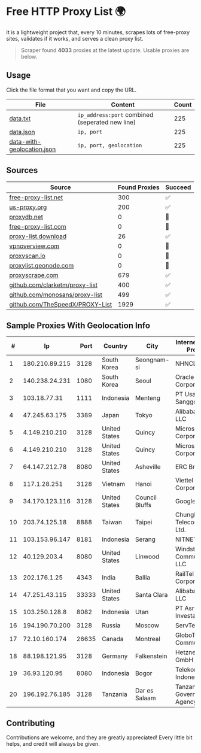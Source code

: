 
# Free HTTP Proxy List 🌍

It is a lightweight project that, every 10 minutes, scrapes lots of free-proxy sites, validates if it works, and serves a clean proxy list.


> Scraper found **4033** proxies at the latest update. Usable proxies are below.

## Usage

Click the file format that you want and copy the URL.


|File|Content|Count|
|----|-------|-----|
|[data.txt](https://raw.githubusercontent.com/themiralay/Proxy-List-World/master/data.txt)|`ip_address:port` combined (seperated new line)|225|
|[data.json](https://raw.githubusercontent.com/themiralay/Proxy-List-World/master/data.json)|`ip, port`|225|
|[data-with-geolocation.json](https://raw.githubusercontent.com/themiralay/Proxy-List-World/master/data-with-geolocation.json)|`ip, port, geolocation`|225|

## Sources

|Source|Found Proxies|Succeed|
|------|-------------|-------|
|[free-proxy-list.net](https://free-proxy-list.net)|300|✅|
|[us-proxy.org](https://www.us-proxy.org)|200|✅|
|[proxydb.net](http://proxydb.net)|0|🚫|
|[free-proxy-list.com](https://free-proxy-list.com/?page=&port=&type%5B%5D=http&type%5B%5D=https&up_time=0&search=Search)|0|🚫|
|[proxy-list.download](https://www.proxy-list.download/HTTP)|26|✅|
|[vpnoverview.com](https://vpnoverview.com/privacy/anonymous-browsing/free-proxy-servers)|0|🚫|
|[proxyscan.io](https://www.proxyscan.io)|0|🚫|
|[proxylist.geonode.com](https://proxylist.geonode.com/api/proxy-list?limit=300&page=1&sort_by=lastChecked&sort_type=desc&protocols=http,https)|0|🚫|
|[proxyscrape.com](https://api.proxyscrape.com/v2/?request=displayproxies&protocol=http&timeout=10000&country=all&ssl=all&anonymity=all)|679|✅|
|[github.com/clarketm/proxy-list](https://raw.githubusercontent.com/clarketm/proxy-list/master/proxy-list-raw.txt)|400|✅|
|[github.com/monosans/proxy-list](https://raw.githubusercontent.com/monosans/proxy-list/main/proxies/http.txt)|499|✅|
|[github.com/TheSpeedX/PROXY-List](https://raw.githubusercontent.com/TheSpeedX/PROXY-List/master/http.txt)|1929|✅|


## Sample Proxies With Geolocation Info

|#|Ip|Port|Country|City|Internet Service Provider|
|-|--|----|-------|----|-------------------------|
|1|180.210.89.215|3128|South Korea|Seongnam-si|NHNCLOUD|
|2|140.238.24.231|1080|South Korea|Seoul|Oracle Corporation|
|3|103.18.77.31|1111|Indonesia|Menteng|PT Usaha Adi Sanggoro|
|4|47.245.63.175|3389|Japan|Tokyo|Alibaba Cloud LLC|
|5|4.149.210.210|3128|United States|Quincy|Microsoft Corporation|
|6|4.149.210.210|3128|United States|Quincy|Microsoft Corporation|
|7|64.147.212.78|8080|United States|Asheville|ERC Broadband|
|8|117.1.28.251|3128|Vietnam|Hanoi|Viettel Corporation|
|9|34.170.123.116|3128|United States|Council Bluffs|Google LLC|
|10|203.74.125.18|8888|Taiwan|Taipei|Chunghwa Telecom Co., Ltd.|
|11|103.153.96.147|8181|Indonesia|Serang|NITNET|
|12|40.129.203.4|8080|United States|Linwood|Windstream Communications LLC|
|13|202.176.1.25|4343|India|Ballia|RailTel Corporation|
|14|47.251.43.115|33333|United States|Santa Clara|Alibaba Cloud LLC|
|15|103.250.128.8|8082|Indonesia|Utan|PT Asri Global Investama|
|16|194.190.70.200|3128|Russia|Moscow|ServTech LTD|
|17|72.10.160.174|26635|Canada|Montreal|GloboTech Communications|
|18|88.198.121.95|3128|Germany|Falkenstein|Hetzner Online GmbH|
|19|36.93.120.95|8080|Indonesia|Bogor|Telekomunikasi Indonesia|
|20|196.192.76.185|3128|Tanzania|Dar es Salaam|Tanzania e-Government Agency|



## Contributing

Contributions are welcome, and they are greatly appreciated! Every
little bit helps, and credit will always be given.

